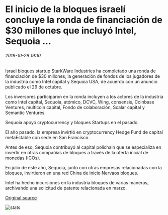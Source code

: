 # El inicio de la bloques israelí concluye la ronda de financiación de $30 millones que incluyó Intel, Sequoia ...

###### 2018-10-29 19:10

Israel bloques startup StarkWare Industries ha completado una ronda de financiación de $30 millones, la generación de fondos de los jugadores de la industria como Intel capital y Sequoia USA, de acuerdo con un anuncio publicado el 29 de octubre.

Los inversores participaron en la ronda incluyen a los actores de la industria como Intel capital, Sequoia, atómico, DCVC, Wing, consensis, Coinbase Ventures, multicoin capital, Fondo de colaboración, Scalar capital y Semantic Ventures.

Sequoia apoyó cryptocurrency y bloques Startups en el pasado.

El año pasado, la empresa invirtió en cryptocurrency Hedge Fund de capital metaEstable con sede en San Francisco.

Antes de eso, Sequoia contribuyó al capital polichain que se especializa en invertir en otras compañías de bloques a través de la oferta inicial de monedas (ICOs).

En julio de este año, Sequoia, junto con otras empresas relacionadas con la bloques, invirtieron en una red China de inicio Nervaos bloques.

Intel ha hecho incursiones en la industria bloques de varias maneras, archivando una solicitud de patente relacionada en marzo.

[Original source](https://cointelegraph.com/news/israeli-blockchain-startup-concludes-30-mln-financing-round-that-included-intel-sequoia)

![stats](https://c.statcounter.com/11760860/0/a89fa40b/1/ "stats")